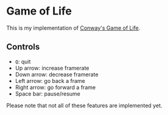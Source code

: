 # Game of Life

This is my implementation of [Conway's Game of Life](https://en.wikipedia.org/wiki/Conway%27s_Game_of_Life).

## Controls

- `Q`: quit
- Up arrow: increase framerate
- Down arrow: decrease framerate
- Left arrow: go back a frame
- Right arrow: go forward a frame
- Space bar: pause/resume

Please note that not all of these features are implemented yet.